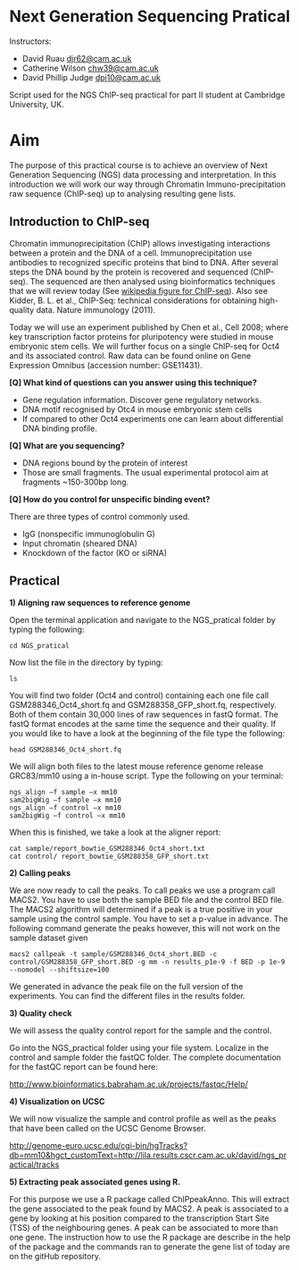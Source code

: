 Next Generation Sequencing Pratical
=====================

Instructors:
* David Ruau <djr62@cam.ac.uk>
* Catherine Wilson <chw39@cam.ac.uk>
* David Phillip Judge <dpj10@cam.ac.uk>


Script used for the NGS ChIP-seq practical for part II student at Cambridge University, UK.

# Aim

The purpose of this practical course is to achieve an overview of Next Generation Sequencing (NGS) data processing and interpretation. In this introduction we will work our way through Chromatin Immuno-precipitation raw sequence (ChIP-seq) up to analysing resulting gene lists.

## Introduction to ChIP-seq

Chromatin immunoprecipitation (ChIP) allows investigating interactions between a protein and the DNA of a cell. Immunoprecipitation use antibodies to recognized specific proteins that bind to DNA. After several steps the DNA bound by the protein is recovered and sequenced (ChIP-seq). The sequenced are then analysed using bioinformatics techniques that we will review today (See [wikipedia figure for ChIP-seq](https://en.wikipedia.org/wiki/ChIP-sequencing)). Also see Kidder, B. L. et al., ChIP-Seq: technical considerations for obtaining high-quality data. Nature immunology (2011).

Today we will use an experiment published by Chen et al., Cell 2008; where key transcription factor proteins for pluripotency were studied in mouse embryonic stem cells. We will further focus on a single ChIP-seq for Oct4 and its associated control. Raw data can be found online on Gene Expression Omnibus (accession number: GSE11431).

**[Q] What kind of questions can you answer using this technique?**

* Gene regulation information. Discover gene regulatory networks.
* DNA motif recognised by Otc4 in mouse embryonic stem cells
* If compared to other Oct4 experiments one can learn about differential DNA binding profile.

**[Q] What are you sequencing?**

* DNA regions bound by the protein of interest
* Those are small fragments. The usual experimental protocol aim at fragments ~150-300bp long.

**[Q] How do you control for unspecific binding event?**

There are three types of control commonly used.

* IgG (nonspecific immunoglobulin G)
* Input chromatin (sheared DNA)
* Knockdown of the factor (KO or siRNA)

## Practical

**1)	Aligning raw sequences to reference genome**

Open the terminal application and navigate to the NGS_pratical folder by typing the following:

<code>cd NGS_pratical</code>

Now list the file in the directory by typing:

<code>ls</code>

You will find two folder (Oct4 and control) containing each one file call GSM288346_Oct4_short.fq and GSM288358_GFP_short.fq, respectively. Both of them contain 30,000 lines of raw sequences in fastQ format. The fastQ format encodes at the same time the sequence and their quality. If you would like to have a look at the beginning of the file type the following:

<code>head GSM288346_Oct4_short.fq</code>

We will align both files to the latest mouse reference genome release GRC83/mm10 using a in-house script. Type the following on your terminal:

	ngs_align –f sample –x mm10
	sam2bigWig –f sample –x mm10
	ngs_align –f control –x mm10
	sam2bigWig –f control –x mm10

When this is finished, we take a look at the aligner report:

	cat sample/report_bowtie_GSM288346_Oct4_short.txt
	cat control/ report_bowtie_GSM288358_GFP_short.txt

**2)	Calling peaks**

We are now ready to call the peaks. To call peaks we use a program call MACS2. You have to use both the sample BED file and the control BED file. The MACS2 algorithm will determined if a peak is a true positive in your sample using the control sample. You have to set a p-value in advance. The following command generate the peaks however, this will not work on the sample dataset given

<code>macs2 callpeak -t sample/GSM288346_Oct4_short.BED -c control/GSM288358_GFP_short.BED -g mm -n results_p1e-9 -f BED -p 1e-9 --nomodel --shiftsize=100</code>

We generated in advance the peak file on the full version of the experiments.
You can find the different files in the results folder.

**3)	Quality check**

We will assess the quality control report for the sample and the control.

Go into the NGS_practical folder using your file system. Localize in the control and sample folder the fastQC folder. The complete documentation for the fastQC report can be found here:

http://www.bioinformatics.babraham.ac.uk/projects/fastqc/Help/


**4)	Visualization on UCSC**

We will now visualize the sample and control profile as well as the peaks that have been called on the UCSC Genome Browser.

http://genome-euro.ucsc.edu/cgi-bin/hgTracks?db=mm10&hgct_customText=http://lila.results.cscr.cam.ac.uk/david/ngs_practical/tracks


**5)	Extracting peak associated genes using R.**

For this purpose we use a R package called ChIPpeakAnno. This will extract the gene associated to the peak found by MACS2. A peak is associated to a gene by looking at his position compared to the transcription Start Site (TSS) of the neighbouring genes. A peak can be associated to more than one gene.
The instruction how to use the R package are describe in the help of the package and the commands ran to generate the gene list of today are on the gitHub repository.

